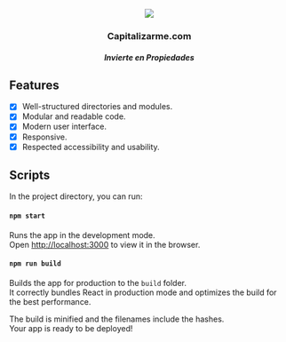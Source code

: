 <p align="center">
<img src="https://www.capitalizarme.com/assets/images/logoSvg.svg"/>
<h3 align="center">Capitalizarme.com</h3>
</p> 
<h5 align="center">Invierte en Propiedades</h5>



## Features

- [x] Well-structured directories and modules.
- [x] Modular and readable code.
- [x] Modern user interface.
- [x] Responsive.
- [x] Respected accessibility and usability.

## Scripts

In the project directory, you can run:

#### `npm start`

Runs the app in the development mode.<br />
Open [http://localhost:3000](http://localhost:3000) to view it in the browser.

#### `npm run build`

Builds the app for production to the `build` folder.<br />
It correctly bundles React in production mode and optimizes the build for the best performance.

The build is minified and the filenames include the hashes.<br />
Your app is ready to be deployed!
